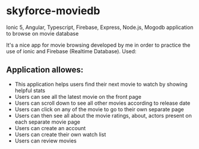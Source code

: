 # skyforce-moviedb
Ionic 5, Angular, Typescript, Firebase, Express, Node.js, Mogodb application to browse on movie database


It's a nice app for movie browsing developed by me in order to practice the use of ionic and Firebase (Realtime Database). Used:

## Application allowes:

<ul>
<li>This application helps users find their next movie to watch by showing helpful stats </li>
 <li>Users can see all the latest movie on the front page </li>
<li> Users can scroll down to see all other movies according to release date </li>
<li> Users can click on any of the movie to go to their own separate page </li>
<li> Users can then see all about the movie ratings, about, actors present on each separate movie page </li>
<li> Users can create an account </li>
<li> Users can create their own watch list </li>
<li> Users can review movies </li>

